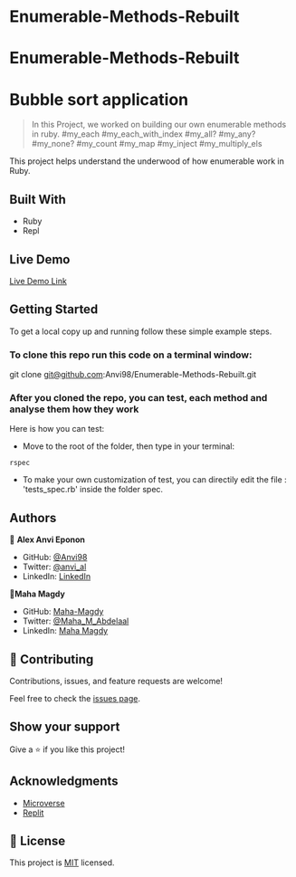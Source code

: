 # Enumerable-Methods-Rebuilt
# Enumerable-Methods-Rebuilt

# Bubble sort application

> In this Project, we worked on building our own enumerable methods in ruby.
#my_each
#my_each_with_index
#my_all?
#my_any?
#my_none?
#my_count
#my_map
#my_inject
#my_multiply_els

This project helps understand the underwood of how enumerable work in Ruby.

## Built With

- Ruby
- Repl

## Live Demo

[Live Demo Link](https://replit.com/@MahaMagdy/Enumerable-Methods?v=1)


## Getting Started

To get a local copy up and running follow these simple example steps.

### To clone this repo run this code on a terminal window: 

git clone git@github.com:Anvi98/Enumerable-Methods-Rebuilt.git

### After you cloned the repo, you can test, each method and analyse them how they work
Here is how you can test:
- Move to the root of the folder, then type in your terminal:
````
rspec
````
- To make your own customization of test, you can directily edit the file : 'tests_spec.rb' inside the folder spec.


## Authors

👤 **Alex Anvi Eponon**
- GitHub: [@Anvi98](https://github.com/Anvi98)
- Twitter: [@anvi_al](https://twitter.com/anvi_al)
- LinkedIn: [LinkedIn](https://www.linkedin.com/in/anvi-alex-eponon/)

👤**Maha Magdy**

- GitHub: [Maha-Magdy](https://github.com/Maha-Magdy)
- Twitter: [@Maha_M_Abdelaal](https://twitter.com/Maha_M_Abdelaal)
- LinkedIn: [Maha Magdy](https://www.linkedin.com/in/maha-magdy-18a8a7116/)

## 🤝 Contributing

Contributions, issues, and feature requests are welcome!

Feel free to check the [issues page](https://github.com/Anvi98/Enumerable-Methods-Rebuilt/issue).

## Show your support

Give a ⭐️ if you like this project!

## Acknowledgments

- [Microverse](https://github.com/TheOdinProject/curriculum/blob/master/archive/old_lessons/ruby/basic_ruby/project_advanced_building_blocks.md#project-2-enumerable-methods)
- [Replit](https://replit.com/~)


## 📝 License

This project is [MIT](./LICENSE) licensed.